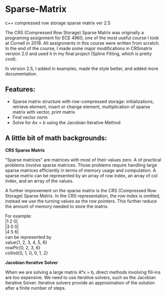 # Sparse-Matrix
c++ compressed row storage sparse matrix ver 2.5

The CRS (Compressed Row Storage) Sparse Matrix was originally a programing assignment for ECE 4960, one of the most useful course I took at Cornell in 2018. All assignments in this course were written from scratch. In the end of the course, I made some major modifications in CRSmatrix version 2.0 and used it in my final project (Spline Fitting, which is pretty cool). 

In version 2.5, I added in examples, made the style better, and added more documentation.

## Features:
* Sparse matrix structure with row-compressed storage: initializations, retrieve element, insert or change element, multiplication of sparse matrix with vector, print matrix
* Find vector norm
* Solve for Ax = b using the Jacobian Iterative Method

## A little bit of math backgrounds:

**CRS Sparse Matrix**

"Sparse matrices" are matrices with most of their values zero. A of practical problems iinvolve sparse matrices. Those problems require handling large sparse matrices efficiently in terms of memory usage and computation. A sparse matrix can be represented by an array of row index, an array of col index, and an array of the values. 

A further improvement on the sparse matrix is the CRS (Compressed Row Storage) Sparse Matrix. In the CRS representation, the row index is omitted, instead we use the turning values as the row pointers. This further reduce the amount of memory needed to store the matrix.

For example: <br />
|1 2 0| <br />
|3 0 0| <br />
|4 5 6| <br />
can be represented by <br />
value{1, 2, 3, 4, 5, 6} <br />
rowPtr{0, 2, 3, 6} <br />
colInd{0, 1, 0, 0, 1, 2} <br />

**Jacobian Iterative Solver**

When we are solving a large matrix A*x = b, direct methods involving fill-ins are too expensive. We need to use iterative solvers, such as the Jacobian Iterative Solver. Iterative solvers provide an approximation of the solution after a finite number of steps.

